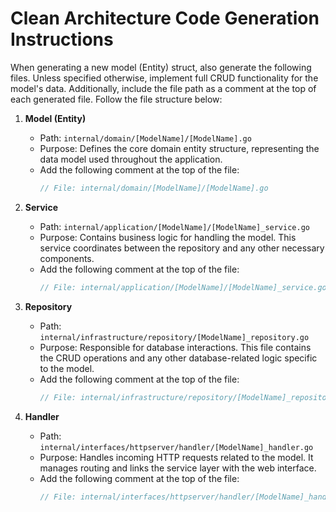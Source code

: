 # Clean Architecture Code Generation Instructions

When generating a new model (Entity) struct, also generate the following files. Unless specified otherwise, implement full CRUD functionality for the model's data. Additionally, include the file path as a comment at the top of each generated file. Follow the file structure below:

1. **Model (Entity)**  
   - Path: `internal/domain/[ModelName]/[ModelName].go`  
   - Purpose: Defines the core domain entity structure, representing the data model used throughout the application.
   - Add the following comment at the top of the file:
     ```go
     // File: internal/domain/[ModelName]/[ModelName].go
     ```

2. **Service**  
   - Path: `internal/application/[ModelName]/[ModelName]_service.go`  
   - Purpose: Contains business logic for handling the model. This service coordinates between the repository and any other necessary components.
   - Add the following comment at the top of the file:
     ```go
     // File: internal/application/[ModelName]/[ModelName]_service.go
     ```

3. **Repository**  
   - Path: `internal/infrastructure/repository/[ModelName]_repository.go`  
   - Purpose: Responsible for database interactions. This file contains the CRUD operations and any other database-related logic specific to the model.
   - Add the following comment at the top of the file:
     ```go
     // File: internal/infrastructure/repository/[ModelName]_repository.go
     ```

4. **Handler**  
   - Path: `internal/interfaces/httpserver/handler/[ModelName]_handler.go`  
   - Purpose: Handles incoming HTTP requests related to the model. It manages routing and links the service layer with the web interface.
   - Add the following comment at the top of the file:
     ```go
     // File: internal/interfaces/httpserver/handler/[ModelName]_handler.go
     ```
